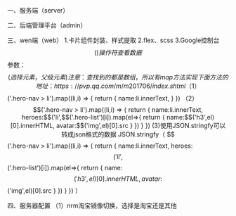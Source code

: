 一、服务端（server）


二、后端管理平台（admin）


三、wen端（web）
1.卡片组件封装、样式提取
2.flex、scss
3.Google控制台$$()操作符查看数据
$$参数：$$(选择元素，父级元素)  注意：查找到的都是数组，所以有map方法
实现下面方法的地址：https://pvp.qq.com/m/m201706/index.shtml  
（1）$$('.hero-nav > li').map((li,i) => {
    return {
        name:li.innerText,
    }
})
（2）$$('.hero-nav > li').map((li,i) => {
    return {
        name:li.innerText,
        heroes:$$('li',$$('.hero-list')[i]).map(el=>{
            return {
                name:$$('h3',el)[0].innerHTML,
                avatar:$$('img',el)[0].src
            }
        })
    }
})
(3)使用JSON.stringfy可以转成json格式的数据
JSON.stringfy（
    $$('.hero-nav > li').map((li,i) => {
        return {
            name:li.innerText,
            heroes:$$('li',$$('.hero-list')[i]).map(el=>{
                return {
                    name:$$('h3',el)[0].innerHTML,
                    avatar:$$('img',el)[0].src
                }
            })
        }
    })
）


四、服务器配置
（1）nrm淘宝镜像切换，选择是淘宝还是其他
